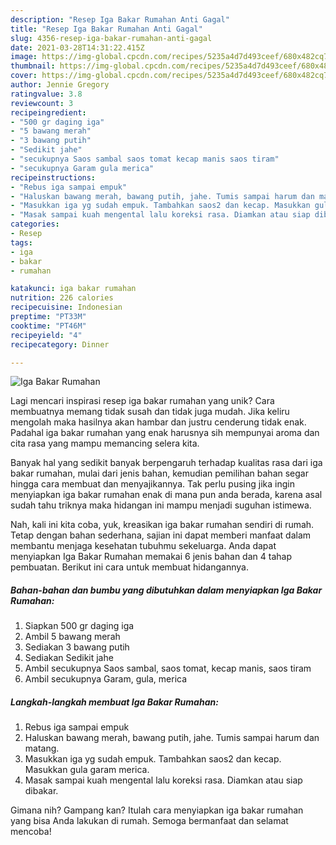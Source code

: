 ```yaml
---
description: "Resep Iga Bakar Rumahan Anti Gagal"
title: "Resep Iga Bakar Rumahan Anti Gagal"
slug: 4356-resep-iga-bakar-rumahan-anti-gagal
date: 2021-03-28T14:31:22.415Z
image: https://img-global.cpcdn.com/recipes/5235a4d7d493ceef/680x482cq70/iga-bakar-rumahan-foto-resep-utama.jpg
thumbnail: https://img-global.cpcdn.com/recipes/5235a4d7d493ceef/680x482cq70/iga-bakar-rumahan-foto-resep-utama.jpg
cover: https://img-global.cpcdn.com/recipes/5235a4d7d493ceef/680x482cq70/iga-bakar-rumahan-foto-resep-utama.jpg
author: Jennie Gregory
ratingvalue: 3.8
reviewcount: 3
recipeingredient:
- "500 gr daging iga"
- "5 bawang merah"
- "3 bawang putih"
- "Sedikit jahe"
- "secukupnya Saos sambal saos tomat kecap manis saos tiram"
- "secukupnya Garam gula merica"
recipeinstructions:
- "Rebus iga sampai empuk"
- "Haluskan bawang merah, bawang putih, jahe. Tumis sampai harum dan matang."
- "Masukkan iga yg sudah empuk. Tambahkan saos2 dan kecap. Masukkan gula garam merica."
- "Masak sampai kuah mengental lalu koreksi rasa. Diamkan atau siap dibakar."
categories:
- Resep
tags:
- iga
- bakar
- rumahan

katakunci: iga bakar rumahan 
nutrition: 226 calories
recipecuisine: Indonesian
preptime: "PT33M"
cooktime: "PT46M"
recipeyield: "4"
recipecategory: Dinner

---
```



![Iga Bakar Rumahan](https://img-global.cpcdn.com/recipes/5235a4d7d493ceef/680x482cq70/iga-bakar-rumahan-foto-resep-utama.jpg)

Lagi mencari inspirasi resep iga bakar rumahan yang unik? Cara membuatnya memang tidak susah dan tidak juga mudah. Jika keliru mengolah maka hasilnya akan hambar dan justru cenderung tidak enak. Padahal iga bakar rumahan yang enak harusnya sih mempunyai aroma dan cita rasa yang mampu memancing selera kita.



Banyak hal yang sedikit banyak berpengaruh terhadap kualitas rasa dari iga bakar rumahan, mulai dari jenis bahan, kemudian pemilihan bahan segar hingga cara membuat dan menyajikannya. Tak perlu pusing jika ingin menyiapkan iga bakar rumahan enak di mana pun anda berada, karena asal sudah tahu triknya maka hidangan ini mampu menjadi suguhan istimewa.


Nah, kali ini kita coba, yuk, kreasikan iga bakar rumahan sendiri di rumah. Tetap dengan bahan sederhana, sajian ini dapat memberi manfaat dalam membantu menjaga kesehatan tubuhmu sekeluarga. Anda dapat menyiapkan Iga Bakar Rumahan memakai 6 jenis bahan dan 4 tahap pembuatan. Berikut ini cara untuk membuat hidangannya.

<!--inarticleads1-->

##### Bahan-bahan dan bumbu yang dibutuhkan dalam menyiapkan Iga Bakar Rumahan:

1. Siapkan 500 gr daging iga
1. Ambil 5 bawang merah
1. Sediakan 3 bawang putih
1. Sediakan Sedikit jahe
1. Ambil secukupnya Saos sambal, saos tomat, kecap manis, saos tiram
1. Ambil secukupnya Garam, gula, merica




<!--inarticleads2-->

##### Langkah-langkah membuat Iga Bakar Rumahan:

1. Rebus iga sampai empuk
1. Haluskan bawang merah, bawang putih, jahe. Tumis sampai harum dan matang.
1. Masukkan iga yg sudah empuk. Tambahkan saos2 dan kecap. Masukkan gula garam merica.
1. Masak sampai kuah mengental lalu koreksi rasa. Diamkan atau siap dibakar.




Gimana nih? Gampang kan? Itulah cara menyiapkan iga bakar rumahan yang bisa Anda lakukan di rumah. Semoga bermanfaat dan selamat mencoba!
